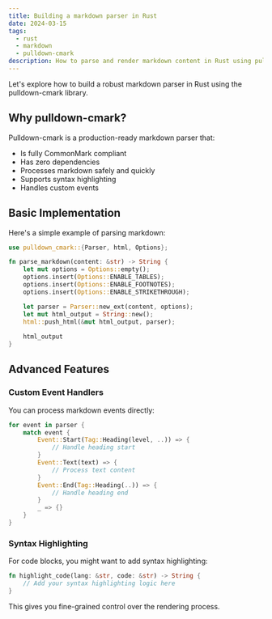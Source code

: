 ```yaml
---
title: Building a markdown parser in Rust
date: 2024-03-15
tags: 
  - rust
  - markdown
  - pulldown-cmark
description: How to parse and render markdown content in Rust using pulldown-cmark
---
```


Let's explore how to build a robust markdown parser in Rust using the pulldown-cmark library.

## Why pulldown-cmark?

Pulldown-cmark is a production-ready markdown parser that:

- Is fully CommonMark compliant
- Has zero dependencies
- Processes markdown safely and quickly
- Supports syntax highlighting
- Handles custom events

## Basic Implementation

Here's a simple example of parsing markdown:

```rust
use pulldown_cmark::{Parser, html, Options};

fn parse_markdown(content: &str) -> String {
    let mut options = Options::empty();
    options.insert(Options::ENABLE_TABLES);
    options.insert(Options::ENABLE_FOOTNOTES);
    options.insert(Options::ENABLE_STRIKETHROUGH);

    let parser = Parser::new_ext(content, options);
    let mut html_output = String::new();
    html::push_html(&mut html_output, parser);
    
    html_output
}
```

## Advanced Features

### Custom Event Handlers

You can process markdown events directly:

```rust
for event in parser {
    match event {
        Event::Start(Tag::Heading(level, ..)) => {
            // Handle heading start
        }
        Event::Text(text) => {
            // Process text content
        }
        Event::End(Tag::Heading(..)) => {
            // Handle heading end
        }
        _ => {}
    }
}
```

### Syntax Highlighting

For code blocks, you might want to add syntax highlighting:

```rust
fn highlight_code(lang: &str, code: &str) -> String {
    // Add your syntax highlighting logic here
}
```

This gives you fine-grained control over the rendering process. 